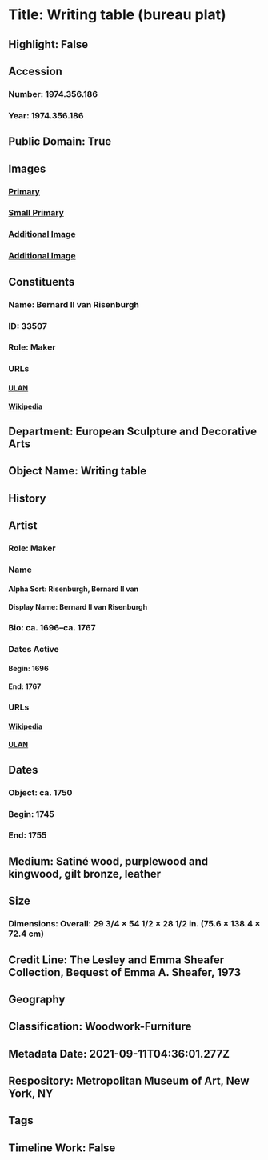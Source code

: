 # Title: Writing table (bureau plat)
## Highlight: False
## Accession
### Number: 1974.356.186
### Year: 1974.356.186
## Public Domain: True
## Images
### [Primary](https://images.metmuseum.org/CRDImages/es/original/ES2403.jpg)
### [Small Primary](https://images.metmuseum.org/CRDImages/es/web-large/ES2403.jpg)
### [Additional Image](https://images.metmuseum.org/CRDImages/es/original/204254.jpg)
### [Additional Image](https://images.metmuseum.org/CRDImages/es/original/204828.jpg)
## Constituents
### Name: Bernard II van Risenburgh
### ID: 33507
### Role: Maker
### URLs
#### [ULAN](http://vocab.getty.edu/page/ulan/500003055)
#### [Wikipedia](https://www.wikidata.org/wiki/Q9169348)
## Department: European Sculpture and Decorative Arts
## Object Name: Writing table
## History
## Artist
### Role: Maker
### Name
#### Alpha Sort: Risenburgh, Bernard II van
#### Display Name: Bernard II van Risenburgh
### Bio: ca. 1696–ca. 1767
### Dates Active
#### Begin: 1696
#### End: 1767
### URLs
#### [Wikipedia](https://www.wikidata.org/wiki/Q9169348)
#### [ULAN](http://vocab.getty.edu/page/ulan/500003055)
## Dates
### Object: ca. 1750
### Begin: 1745
### End: 1755
## Medium: Satiné wood, purplewood and kingwood, gilt bronze, leather
## Size
### Dimensions: Overall: 29 3/4 × 54 1/2 × 28 1/2 in. (75.6 × 138.4 × 72.4 cm)
## Credit Line: The Lesley and Emma Sheafer Collection, Bequest of Emma A. Sheafer, 1973
## Geography
## Classification: Woodwork-Furniture
## Metadata Date: 2021-09-11T04:36:01.277Z
## Respository: Metropolitan Museum of Art, New York, NY
## Tags
## Timeline Work: False